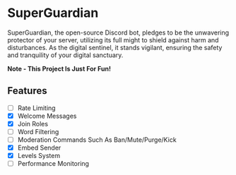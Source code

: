 # SuperGuardian

SuperGuardian, the open-source Discord bot, pledges to be the unwavering protector of your server, utilizing its full might to shield against harm and disturbances. As the digital sentinel, it stands vigilant, ensuring the safety and tranquility of your digital sanctuary.

**Note - This Project Is Just For Fun!**

## Features

- [ ] Rate Limiting
- [x] Welcome Messages
- [x] Join Roles
- [ ] Word Filtering
- [ ] Moderation Commands Such As Ban/Mute/Purge/Kick
- [x] Embed Sender
- [x] Levels System
- [ ] Performance Monitoring
